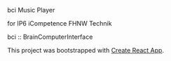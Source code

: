 bci Music Player

for IP6 iCompetence FHNW Technik

bci :: BrainComputerInterface

This project was bootstrapped with [Create React App](https://github.com/facebookincubator/create-react-app).